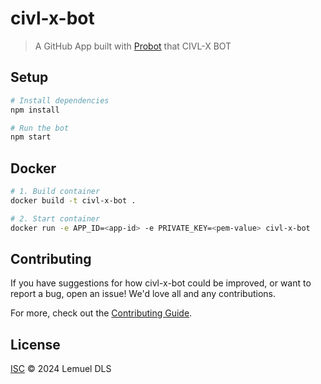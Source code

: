 # civl-x-bot

> A GitHub App built with [Probot](https://github.com/probot/probot) that CIVL-X BOT

## Setup

```sh
# Install dependencies
npm install

# Run the bot
npm start
```

## Docker

```sh
# 1. Build container
docker build -t civl-x-bot .

# 2. Start container
docker run -e APP_ID=<app-id> -e PRIVATE_KEY=<pem-value> civl-x-bot
```

## Contributing

If you have suggestions for how civl-x-bot could be improved, or want to report a bug, open an issue! We'd love all and any contributions.

For more, check out the [Contributing Guide](CONTRIBUTING.md).

## License

[ISC](LICENSE) © 2024 Lemuel DLS
